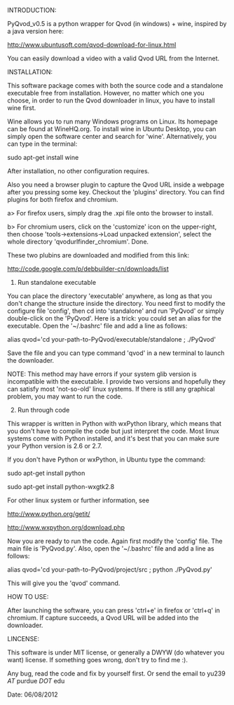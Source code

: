 
INTRODUCTION:

PyQvod_v0.5 is a python wrapper for Qvod (in windows) + wine, inspired by a java version here:

http://www.ubuntusoft.com/qvod-download-for-linux.html

You can easily download a video with a valid Qvod URL from the Internet.
 
INSTALLATION:

This software package comes with both the source code and a standalone executable free from installation. However, no matter which one you choose, in order to run the Qvod downloader in linux, you have to install wine first.

Wine allows you to run many Windows programs on Linux. Its homepage can be found at WineHQ.org. To install wine in Ubuntu Desktop, you can simply open the software center and search for 'wine'. Alternatively, you can type in the terminal:

sudo apt-get install wine

After installation, no other configuration requires.

Also you need a browser plugin to capture the Qvod URL inside a webpage after you pressing some key. Checkout the 'plugins' directory. You can find plugins for both firefox and chromium.

a> For firefox users, simply drag the .xpi file onto the browser to install.

b> For chromium users, click on the 'customize' icon on the upper-right, then choose 'tools->extensions->Load unpacked extension', select the whole directory 'qvodurlfinder_chromium'. Done.

These two plubins are downloaded and modified from this link:

http://code.google.com/p/debbuilder-cn/downloads/list


1. Run standalone executable

You can place the directory 'executable' anywhere, as long as that you don't change the structure inside the directory. You need first to modify the configure file 'config', then cd into 'standalone' and run 'PyQvod' or simply double-click on the 'PyQvod'. Here is a trick: you could set an alias for the executable. Open the '~/.bashrc' file and add a line as follows: 

alias qvod='cd your-path-to-PyQvod/executable/standalone ; ./PyQvod'

Save the file and you can type command 'qvod' in a new terminal to launch the downloader.

NOTE: This method may have errors if your system glib version is incompatible with the executable. I provide two versions and hopefully they can satisfy most 'not-so-old' linux systems. If there is still any graphical problem, you may want to run the code.

2. Run through code

This wrapper is written in Python with wxPython library, which means that you don't have to compile the code but just interpret the code. Most linux systems come with Python installed, and it's best that you can make sure your Python version is 2.6 or 2.7. 

If you don't have Python or wxPython, in Ubuntu type the command:

sudo apt-get install python

sudo apt-get install python-wxgtk2.8

For other linux system or further information, see 

http://www.python.org/getit/

http://www.wxpython.org/download.php

Now you are ready to run the code. Again first modify the 'config' file. The main file is 'PyQvod.py'. Also, open the '~/.bashrc' file and add a line as follows:

alias qvod='cd your-path-to-PyQvod/project/src ; python ./PyQvod.py'

This will give you the 'qvod' command.

HOW TO USE:

After launching the software, you can press 'ctrl+e' in firefox or 'ctrl+q' in chromium. If capture succeeds, a Qvod URL will be added into the downloader.

LINCENSE:

This software is under MIT license,
or generally a DWYW (do whatever you want) license.
If something goes wrong, don't try to find me :).

Any bug, read the code and fix by yourself first. Or send the email to yu239 _AT_ purdue _DOT_ edu

Date: 06/08/2012

